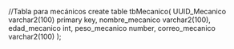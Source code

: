//Tabla para mecánicos
create table tbMecanico(
    UUID_Mecanico varchar2(100) primary key,
    nombre_mecanico varchar2(100),
    edad_mecanico int, 
    peso_mecanico number,
    correo_mecanico varchar2(100)
);

